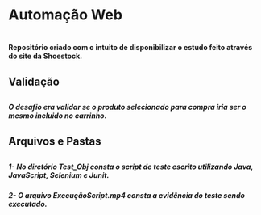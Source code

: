<h1>Automação Web<h1>
<h4 >Repositório criado com o intuito de disponibilizar o estudo feito através do site da Shoestock.<h4> 

<h2>Validação<h2>

<h5>O desafio era validar se o produto selecionado para compra iria ser o mesmo incluido no carrinho.<h5>

<h2>Arquivos e Pastas<h2>	

<h5>1- No diretório Test_Obj consta o script de teste escrito utilizando Java, JavaScript, Selenium e Junit.<h5>

<h5>2- O arquivo ExecuçãoScript.mp4 consta a evidência do teste sendo executado.<h5>